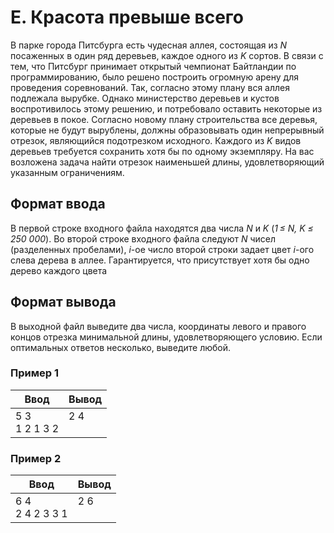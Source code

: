 # E. Красота превыше всего

В парке города Питсбурга есть чудесная аллея, состоящая из *N* посаженных в один ряд деревьев, каждое одного из *K* сортов. В связи с тем, что Питсбург принимает открытый чемпионат Байтландии по программированию, было решено построить огромную арену для проведения соревнований. Так, согласно этому плану вся аллея подлежала вырубке. Однако министерство деревьев и кустов воспротивилось этому решению, и потребовало оставить некоторые из деревьев в покое. Согласно новому плану строительства все деревья, которые не будут вырублены, должны образовывать один непрерывный отрезок, являющийся подотрезком исходного. Каждого из *K* видов деревьев требуется сохранить хотя бы по одному экземпляру. На вас возложена задача найти отрезок наименьшей длины, удовлетворяющий указанным ограничениям.

## Формат ввода
В первой строке входного файла находятся два числа *N* и *K* (*1 ≤ N, K ≤ 250 000*). Во второй строке входного файла следуют *N* чисел (разделенных пробелами), *i*-ое число второй строки задает цвет *i*-ого слева дерева в аллее. Гарантируется, что присутствует хотя бы одно дерево каждого цвета

## Формат вывода
В выходной файл выведите два числа, координаты левого и правого концов отрезка минимальной длины, удовлетворяющего условию. Если оптимальных ответов несколько, выведите любой.

### Пример 1
Ввод | Вывод
---| ---
5 3 <br> 1 2 1 3 2 | 2 4 <br><br>

### Пример 2
Ввод | Вывод
---| ---
6 4 <br> 2 4 2 3 3 1 | 2 6 <br><br>
